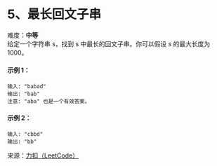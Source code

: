 # 5、最长回文子串   
难度：**中等**  
给定一个字符串 s，找到 s 中最长的回文子串。你可以假设 s 的最大长度为 1000。

#### 示例 1：

    输入: "babad"
    输出: "bab"
    注意: "aba" 也是一个有效答案。

#### 示例 2：

    输入: "cbbd"
    输出: "bb"

来源：[力扣（LeetCode）](https://leetcode-cn.com/problems/longest-palindromic-substring)